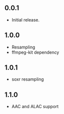 ## 0.0.1

* Initial release.

## 1.0.0

* Resampling
* ffmpeg-kit dependency

## 1.0.1

* soxr resampling

## 1.1.0

* AAC and ALAC support

